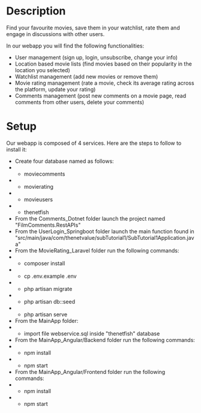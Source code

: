 # Description

Find your favourite movies, save them in your watchlist, rate them and engage in discussions with other users.

In our webapp you will find the following functionalities:
  + User management (sign up, login, unsubscribe, change your info)
  + Location based movie lists (find movies based on their popularity in the location you selected)
  + Watchlist management (add new movies or remove them)
  + Movie rating management (rate a movie, check its average rating across the platform, update your rating)
  + Comments management (post new comments on a movie page, read comments from other users, delete your comments)

# Setup

Our webapp is composed of 4 services. Here are the steps to follow to install it:
  + Create four database named as follows:
  + + moviecomments
  + + movierating
  + + movieusers
  + + thenetfish
  + From the Comments_Dotnet folder launch the project named "FilmComments.RestAPIs"
  + From the UserLogin_Springboot folder launch the main function found in "src/main/java/com/thenetvalue/subTutorial1/SubTutorial1Application.java"
  + From the MovieRating_Laravel folder run the following commands:
  + + composer install
  + + cp .env.example .env
  + + php artisan migrate
  + + php artisan db::seed
  + + php artisan serve
  + From the MainApp folder:
  + + import file webservice.sql inside "thenetfish" database
  + From the MainApp_Angular/Backend folder run the following commands:
  + + npm install
  + + npm start
  + From the MainApp_Angular/Frontend folder run the following commands:
  + + npm install
  + + npm start
